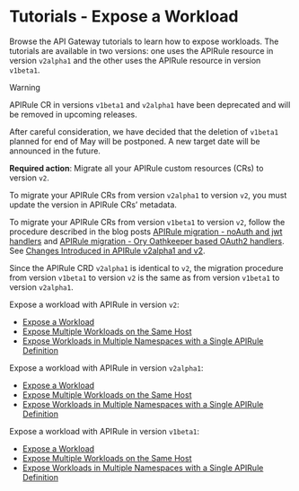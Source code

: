 # Tutorials - Expose a Workload
Browse the API Gateway tutorials to learn how to expose workloads. The tutorials are available in two versions: one uses the APIRule resource in version `v2alpha1` and the other uses the APIRule resource in version `v1beta1`. 

> [!WARNING]
> APIRule CR in versions `v1beta1` and `v2alpha1` have been deprecated and will be removed in upcoming releases.
>
> After careful consideration, we have decided that the deletion of `v1beta1` planned for end of May will be postponed. A new target date will be announced in the future.
> 
> **Required action**: Migrate all your APIRule custom resources (CRs) to version `v2`.
> 
> To migrate your APIRule CRs from version `v2alpha1` to version `v2`, you must update the version in APIRule CRs’ metadata.
> 
> To migrate your APIRule CRs from version `v1beta1` to version `v2`, follow the procedure described in the blog posts [APIRule migration - noAuth and jwt handlers](https://community.sap.com/t5/technology-blogs-by-sap/sap-btp-kyma-runtime-apirule-migration-noauth-and-jwt-handlers/ba-p/13882833) and [APIRule migration - Ory Oathkeeper based OAuth2 handlers](https://community.sap.com/t5/technology-blogs-by-sap/sap-btp-kyma-runtime-apirule-migration-ory-oathkeeper-based-oauth2-handlers/ba-p/13896184). See [Changes Introduced in APIRule v2alpha1 and v2](https://help.sap.com/docs/link-disclaimer?site=https%3A%2F%2Fcommunity.sap.com%2Ft5%2Ftechnology-blogs-by-sap%2Fchanges-introduced-in-apirule-v2alpha1-and-v2%2Fba-p%2F14029529). 
> 
> Since the APIRule CRD `v2alpha1` is identical to `v2`, the migration procedure from version `v1beta1` to version `v2` is the same as from version `v1beta1` to version `v2alpha1`.

Expose a workload with APIRule in version `v2`:
- [Expose a Workload](./01-40-expose-workload-apigateway.md)
- [Expose Multiple Workloads on the Same Host](./01-41-expose-multiple-workloads.md)
- [Expose Workloads in Multiple Namespaces with a Single APIRule Definition](./01-42-expose-workloads-multiple-namespaces.md)

Expose a workload with APIRule in version `v2alpha1`:
- [Expose a Workload](./v2alpha1/01-40-expose-workload-apigateway.md)
- [Expose Multiple Workloads on the Same Host](./v2alpha1/01-41-expose-multiple-workloads.md)
- [Expose Workloads in Multiple Namespaces with a Single APIRule Definition](./v2alpha1/01-42-expose-workloads-multiple-namespaces.md)

Expose a workload with APIRule in version `v1beta1`:
- [Expose a Workload](./v1beta1-deprecated/01-40-expose-workload-apigateway.md)
- [Expose Multiple Workloads on the Same Host](./v1beta1-deprecated/01-41-expose-multiple-workloads.md)
- [Expose Workloads in Multiple Namespaces with a Single APIRule Definition](./v1beta1-deprecated/01-42-expose-workloads-multiple-namespaces.md)
